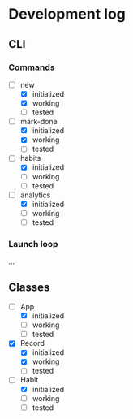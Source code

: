 # Development log

## CLI
### Commands
- [ ] new
  - [x] initialized
  - [x] working
  - [ ] tested
- [ ] mark-done
  - [x] initialized
  - [x] working
  - [ ] tested
- [ ] habits
  - [x] initialized
  - [ ] working
  - [ ] tested
- [ ] analytics
  - [x] initialized
  - [ ] working
  - [ ] tested

### Launch loop
...

## Classes

- [ ] App
  - [x] initialized
  - [ ] working
  - [ ] tested
- [X] Record
  - [X] initialized
  - [X] working
  - [ ] tested
- [ ] Habit
  - [x] initialized
  - [ ] working
  - [ ] tested